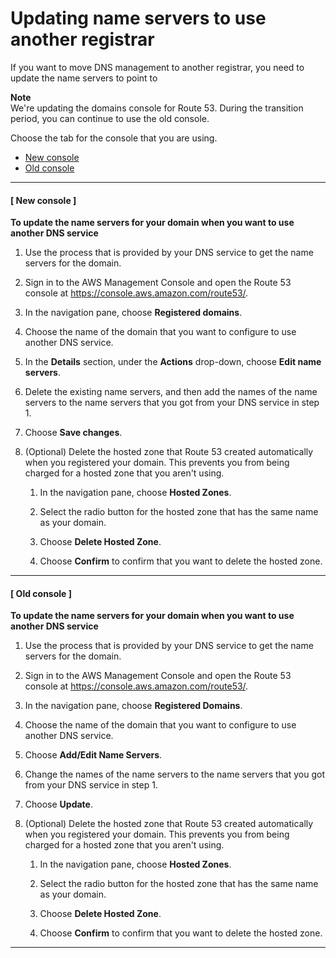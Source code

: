 # Updating name servers to use another registrar<a name="domain-register-other-dns-service"></a>

If you want to move DNS management to another registrar, you need to update the name servers to point to 

**Note**  
We're updating the domains console for Route 53\. During the transition period, you can continue to use the old console\.

Choose the tab for the console that you are using\.
+ [New console](#register_other_dns_service_new_console)
+ [Old console](#register_other_dns_service_old_console)

------
#### [ New console ]<a name="domain-register-other-dns-service-new-procedure"></a>

**To update the name servers for your domain when you want to use another DNS service**

1. Use the process that is provided by your DNS service to get the name servers for the domain\.

1. Sign in to the AWS Management Console and open the Route 53 console at [https://console\.aws\.amazon\.com/route53/](https://console.aws.amazon.com/route53/)\.

1. In the navigation pane, choose **Registered domains**\.

1. Choose the name of the domain that you want to configure to use another DNS service\.

1. In the **Details** section, under the **Actions** drop\-down, choose **Edit name servers**\.

1. Delete the existing name servers, and then add the names of the name servers to the name servers that you got from your DNS service in step 1\.

1. Choose **Save changes**\.

1. \(Optional\) Delete the hosted zone that Route 53 created automatically when you registered your domain\. This prevents you from being charged for a hosted zone that you aren't using\.

   1. In the navigation pane, choose **Hosted Zones**\.

   1. Select the radio button for the hosted zone that has the same name as your domain\.

   1. Choose **Delete Hosted Zone**\.

   1. Choose **Confirm** to confirm that you want to delete the hosted zone\.

------
#### [ Old console ]<a name="domain-register-other-dns-service-procedure"></a>

**To update the name servers for your domain when you want to use another DNS service**

1. Use the process that is provided by your DNS service to get the name servers for the domain\.

1. Sign in to the AWS Management Console and open the Route 53 console at [https://console\.aws\.amazon\.com/route53/](https://console.aws.amazon.com/route53/)\.

1. In the navigation pane, choose **Registered Domains**\.

1. Choose the name of the domain that you want to configure to use another DNS service\.

1. Choose **Add/Edit Name Servers**\.

1. Change the names of the name servers to the name servers that you got from your DNS service in step 1\.

1. Choose **Update**\.

1. \(Optional\) Delete the hosted zone that Route 53 created automatically when you registered your domain\. This prevents you from being charged for a hosted zone that you aren't using\.

   1. In the navigation pane, choose **Hosted Zones**\.

   1. Select the radio button for the hosted zone that has the same name as your domain\.

   1. Choose **Delete Hosted Zone**\.

   1. Choose **Confirm** to confirm that you want to delete the hosted zone\.

------